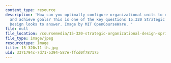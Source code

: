 ```yaml
---
content_type: resource
description: 'How can you optimally configure organizational units to drive change
  and achieve goals? This is one of the key questions 15.320 Strategic Organizational
  Design looks to answer. Image by MIT OpenCourseWare. '
file: null
file_location: /coursemedia/15-320-strategic-organizational-design-spring-2011/3371794c7d715394587effcd0f787175_15-320s11-th.jpg
file_type: image/jpeg
resourcetype: Image
title: 15-320s11-th.jpg
uid: 3371794c-7d71-5394-587e-ffcd0f787175
---
```

